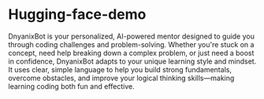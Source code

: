 # Hugging-face-demo 
DnyanixBot is your personalized, AI-powered mentor designed to guide you through coding challenges and problem-solving. Whether you're stuck on a concept, need help breaking down a complex problem, or just need a boost in confidence, DnyanixBot adapts to your unique learning style and mindset. It uses clear, simple language to help you build strong fundamentals, overcome obstacles, and improve your logical thinking skills—making learning coding both fun and effective.
